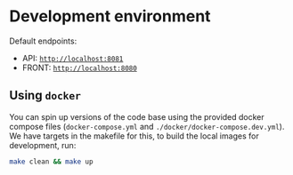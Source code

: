 # Development environment

Default endpoints:

- API: [`http://localhost:8081`](http://localhost:8081)
- FRONT: [`http://localhost:8080`](http://localhost:8080)

## Using `docker`

You can spin up versions of the code base using the provided docker compose files (`docker-compose.yml` and `./docker/docker-compose.dev.yml`). We have targets in the makefile for this, to build the local images for development, run:

```bash
make clean && make up
```

